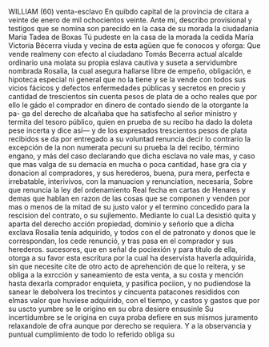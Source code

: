 WILLIAM (60)
venta-esclavo
En quibdo capital de la provincia de citara a veinte de enero de mil ochocientos veinte. Ante mi, describo provisional y testigos que se nomina
son parecido en la casa de su morada la ciudadania Maria Tadea de Boxas
Tú pudeste en la casa de la morada la cedida María Victoria Bécerra viuda y vecina de esta agüen que fe conocos y oforga: Que vende realmeny con efecto al ciudadano Tomás Becerra actual alcalde ordinario una molata su propia eslava cautiva y suseta a servidumbre nombrada
Rosalia, la cual asegura hallarse libre de empeño, obligación, e hipoteca especial ni general que no la tiene y se la vende con todos sus vicios fácicos y defectos enfermedades públicas y secretos en precio y cantidad de trescientos sin cuenta pesos de plata de a ocho reales que por ello le gádo
el comprador en dinero de contado siendo de la otorgante la pa- ga del derecho de alcañaba que ha satisfecho al señor ministro y termita del tesoro público, quien en prueba de su recibo ha dado la doleta pese
incerta y dice así—
y de los expresados trescientos pesos
de plata recibidos se da por entregado a su voluntad renuncia decir
lo contrario la excepción de la non numerata pecuni
su prueba la del
recibo, término engano, y más del caso declarando que dicha esclava no vale
mas, y caso que mas valga de su demacia en mucha o poca cantidad, hase gra cia y donacion al compradores, y sus herederos, buena, pura mera, perfecta e irrebatable, interivivos, con la manuacion y renunciation, necesaria,
Sobre que renuncia la ley del ordenamiento Real fecha en cartas de Henares y demas que hablan en razon de las cosas que se componen y venden por mas o menos de la mitad de su justo valor y el termino concedido para la rescision del contrato, o su sujlemento. Mediante lo cual
La desistió quita y aparta del derecho acción propiedad, dominio y señorío que a dicha exclava Rosalia tenía adquirido, y todos con el de patronato y donos que le correspondan, los cede renunció, y tras pasa en el comprador y sus herederos.
sucesores, que en señal de pociexión y para título de ella, otorga a su favor esta escritura por la cual ha deservista haverla adquirida, sin que necesite cite de otro acto de aprehención de que lo reitera, y se obliga a la exrcción y saneamiento de esta venta, a su costa y mención hasta dexarla
comprador enquieta, y pasifica pociion, y no pudiendose la sanear le
debolvera los trecintos y cincuenta patacones resididos con elmas
valor que huviese adquirido, con el tiempo, y castos y gastos que por
su uscto yumbre se le origino en su obra desiere ensusinle
Su incertidumbre se le origina en cuya proba defiere en sus mismos juramento relaxandole de ofra aunque por derecho se requiera. Y a la observancia y puntual cumplimiento de todo lo referido obliga su